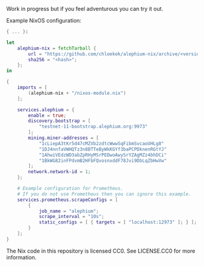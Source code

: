 Work in progress but if you feel adventurous you can try it out.

Example NixOS configuration:

```nix
{ ... }:

let
    alephium-nix = fetchTarball {
        url = "https://github.com/chloekek/alephium-nix/archive/<version>.tar.gz";
        sha256 = "<hash>";
    };
in

{
    imports = [
        (alephium-nix + "/nixos-module.nix")
    ];

    services.alephium = {
        enable = true;
        discovery.bootstrap = [
            "testnet-11-bootstrap.alephium.org:9973"
        ];
        mining.miner-addresses = [
            "1cLiepA3tKr5d47cMZVb2zdtcWwwSqFibmSvcaoUHLg8"
            "1DJ4nnfaVWHQTz3n8BTTeByWkKGYf3baPCPDknenRGtYJ"
            "1AhwiVEdzWD3abZpRHyMSrPEDwoAwySrYZAgMZz4bhDCi"
            "1BkWG82inFPdvmB2HFbFQvosnxddF78Jvi9DbLqZbHwVw"
        ];
        network.network-id = 1;
    };

    # Example configuration for Prometheus.
    # If you do not use Prometheus then you can ignore this example.
    services.prometheus.scrapeConfigs = [
        {
            job_name = "alephium";
            scrape_interval = "10s";
            static_configs = [ { targets = [ "localhost:12973" ]; } ];
        }
    ];
}
```

The Nix code in this repository is licensed CC0.
See LICENSE.CC0 for more information.
